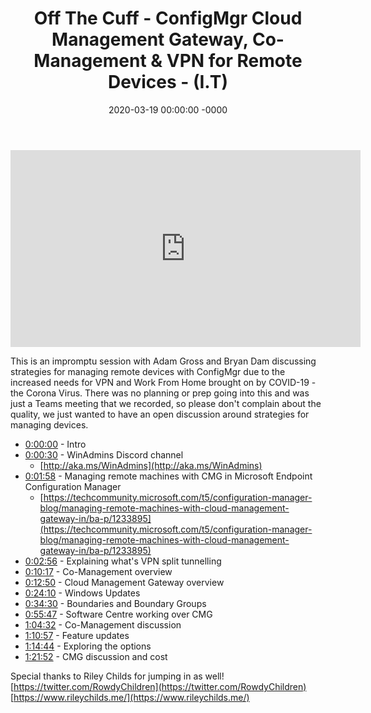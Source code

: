 ﻿---
layout: post
title: "Off The Cuff - ConfigMgr Cloud Management Gateway, Co-Management & VPN for Remote Devices - (I.T)"
date: 2020-03-19 00:00:00 -0000
categories:
---

<iframe loading="lazy" width="560" height="315" src="https://www.youtube.com/embed/RkLqVCak6Ps" title="YouTube video player" frameborder="0" allow="accelerometer; autoplay; clipboard-write; encrypted-media; gyroscope; picture-in-picture" allowfullscreen></iframe>

This is an impromptu session with Adam Gross and Bryan Dam discussing strategies for managing remote devices with ConfigMgr due to the increased needs for VPN and Work From Home brought on by COVID-19 - the Corona Virus. There was no planning or prep going into this and was just a Teams meeting that we recorded, so please don't complain about the quality, we just wanted to have an open discussion around strategies for managing devices.

 * [0:00:00](https://www.youtube.com/watch?v=RkLqVCak6Ps&t=0s) - Intro
 * [0:00:30](https://www.youtube.com/watch?v=RkLqVCak6Ps&t=30s) - WinAdmins Discord channel
   - [http://aka.ms/WinAdmins](http://aka.ms/WinAdmins)
 * [0:01:58](https://www.youtube.com/watch?v=RkLqVCak6Ps&t=118s) - Managing remote machines with CMG in Microsoft Endpoint Configuration Manager
   - [https://techcommunity.microsoft.com/t5/configuration-manager-blog/managing-remote-machines-with-cloud-management-gateway-in/ba-p/1233895](https://techcommunity.microsoft.com/t5/configuration-manager-blog/managing-remote-machines-with-cloud-management-gateway-in/ba-p/1233895)
 * [0:02:56](https://www.youtube.com/watch?v=RkLqVCak6Ps&t=176s) - Explaining what's VPN split tunnelling
 * [0:10:17](https://www.youtube.com/watch?v=RkLqVCak6Ps&t=617s) - Co-Management overview
 * [0:12:50](https://www.youtube.com/watch?v=RkLqVCak6Ps&t=770s) - Cloud Management Gateway overview
 * [0:24:10](https://www.youtube.com/watch?v=RkLqVCak6Ps&t=1450s) - Windows Updates
 * [0:34:30](https://www.youtube.com/watch?v=RkLqVCak6Ps&t=2070s) - Boundaries and Boundary Groups
 * [0:55:47](https://www.youtube.com/watch?v=RkLqVCak6Ps&t=3347s) - Software Centre working over CMG
 * [1:04:32](https://www.youtube.com/watch?v=RkLqVCak6Ps&t=332s) - Co-Management discussion
 * [1:10:57](https://www.youtube.com/watch?v=RkLqVCak6Ps&t=717s) - Feature updates
 * [1:14:44](https://www.youtube.com/watch?v=RkLqVCak6Ps&t=944s) - Exploring the options
 * [1:21:52](https://www.youtube.com/watch?v=RkLqVCak6Ps&t=1372s) - CMG discussion and cost

Special thanks to Riley Childs for jumping in as well!
[https://twitter.com/RowdyChildren](https://twitter.com/RowdyChildren)
[https://www.rileychilds.me/](https://www.rileychilds.me/)

